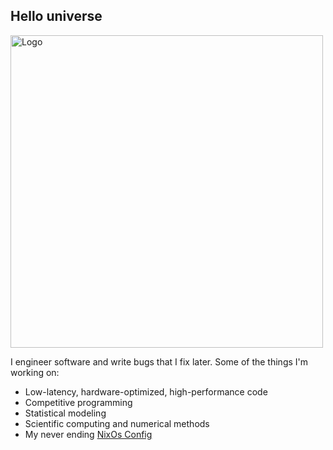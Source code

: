 ## Hello universe
<div align="left">
    <img src="img/xbazzi.png" alt="Logo" width="500px" />
</div>
<div>

I engineer software and write bugs that I fix later. Some of the things I'm working on:

- Low-latency, hardware-optimized, high-performance code
- Competitive programming
- Statistical modeling
- Scientific computing and numerical methods
- My never ending [NixOs Config](https://github.com/xbazzi/nixos-config)
